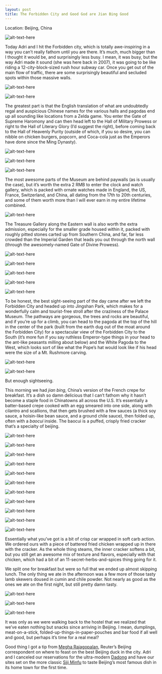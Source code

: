 ```yaml
---
layout: post
title: The Forbidden City and Good God are Jian Bing Good
---
```


Location: Beijing, China

![alt-text-here](http://kenjilopezalt.github.io/images/20140619-beijing-bing-forbidden-city-/20140619-beijing-bing-forbidden-city-14.jpg "forbidden city")

Today Adri and I hit the Forbidden city, which is totally awe-inspiring in a way you can’t really fathom until you are there. It’s much, much bigger than I thought it would be, and surprisingly less busy. I mean, it was busy, but the way Adri made it sound (she was here back in 2007), it was going to be like riding a 12-city-block-sized rush hour subway car. Once you get out of the main flow of traffic, there are some surprisingly beautiful and secluded spots within those massive walls.

![alt-text-here](http://kenjilopezalt.github.io/images/20140619-beijing-bing-forbidden-city-/20140619-beijing-bing-forbidden-city-19 "forbidden city")

![alt-text-here](http://kenjilopezalt.github.io/images/20140619-beijing-bing-forbidden-city-/20140619-beijing-bing-forbidden-city-22 "forbidden city")

The greatest part is that the English translation of what are undoubtedly regal and auspicious Chinese names for the various halls and pagodas end up all sounding like locations from a Zelda game. You enter the Gate of Supreme Haromony and can then head left to the Hall of Military Prowess or right to the Hall of Literary Glory (I’d suggest the right), before coming back to the Hall of Heavenly Purity (outside of which, if you so desire, you can nibble on chicken burgers, popcorn, and Coca-cola just as the Emperors have done since the Ming Dynasty).

![alt-text-here](http://kenjilopezalt.github.io/images/20140619-beijing-bing-forbidden-city-/20140619-beijing-bing-forbidden-city-25 "forbidden city")

![alt-text-here](http://kenjilopezalt.github.io/images/20140619-beijing-bing-forbidden-city-/20140619-beijing-bing-forbidden-city-19 "forbidden city")

![alt-text-here](http://kenjilopezalt.github.io/images/20140619-beijing-bing-forbidden-city-/20140619-beijing-bing-forbidden-city-18 "forbidden city")

The most awesome parts of the Museum are behind paywalls (as is usually the case), but it’s worth the extra 2 RMB to enter the clock and watch gallery, which is packed with ornate watches made in England, the US, France, Switzerland, and China, all dating from the 17th to 20th centuries, and some of them worth more than I will ever earn in my entire lifetime combined.

![alt-text-here](http://kenjilopezalt.github.io/images/20140619-beijing-bing-forbidden-city-/20140619-beijing-bing-forbidden-city-27 "forbidden city")

The Treasure Gallery along the Eastern wall is also worth the extra admission, especially for the smaller grade housed within it, packed with roughly pitted stones carted up from Southern China, and far, far less crowded than the Imperial Garden that leads you out through the north wall (through the awesomely-named Gate of Divine Prowess).

![alt-text-here](http://kenjilopezalt.github.io/images/20140619-beijing-bing-forbidden-city-/20140619-beijing-bing-forbidden-city-31 "forbidden city")

![alt-text-here](http://kenjilopezalt.github.io/images/20140619-beijing-bing-forbidden-city-/20140619-beijing-bing-forbidden-city-30 "forbidden city")

![alt-text-here](http://kenjilopezalt.github.io/images/20140619-beijing-bing-forbidden-city-/20140619-beijing-bing-forbidden-city-38 "forbidden city")

![alt-text-here](http://kenjilopezalt.github.io/images/20140619-beijing-bing-forbidden-city-/20140619-beijing-bing-forbidden-city-40 "forbidden city")

![alt-text-here](http://kenjilopezalt.github.io/images/20140619-beijing-bing-forbidden-city-/20140619-beijing-bing-forbidden-city-45 "forbidden city")

To be honest, the best sight-seeing part of the day came after we left the Forbidden City and headed up into Jingshan Park, which makes for a wonderfully calm and tourist-free stroll after the craziness of the Palace Museum. The pathways are gorgeous, the trees and rocks are beautiful, and if you’re up for a climb, you can head to the pagoda at the top of the hill in the center of the park (built from the earth dug out of the moat around the Forbidden City) for a spectacular view of the Forbidden City to the South (it’s more fun if you say ruthless Emperor-type things in your head to the ant-like peasants milling about below) and the White Pagoda to the West, which looks sort of like what the Pope’s hat would look like if his head were the size of a Mt. Rushmore carving.

![alt-text-here](http://kenjilopezalt.github.io/images/20140619-beijing-bing-forbidden-city-/20140619-beijing-bing-forbidden-city-48 "forbidden city")

![alt-text-here](http://kenjilopezalt.github.io/images/20140619-beijing-bing-forbidden-city-/20140619-beijing-bing-forbidden-city-51 "forbidden city")

But enough sightseeing. 

This morning we had <em>jian bing</em>, China’s version of the French crepe for breakfast. It’s a dish so damn delicious that I can’t fathom why it hasn’t become a staple food in Chinatowns all across the U.S. It’s essentially a batter-based crepe cooked with an egg smeared into one side, along with cilantro and scallions, that then gets brushed with a few sauces (a thick soy sauce, a hoisin-like bean sauce, and a ground chile sauce), then folded up, often with a <em>baocui</em> inside. The baocui is a puffed, crisply fried cracker that’s a specialty of beijing.

![alt-text-here](http://kenjilopezalt.github.io/images/20140619-beijing-bing-forbidden-city-/20140619-beijing-bing-forbidden-city-03 "forbidden city")

![alt-text-here](http://kenjilopezalt.github.io/images/20140619-beijing-bing-forbidden-city-/20140619-beijing-bing-forbidden-city-04 "forbidden city")

![alt-text-here](http://kenjilopezalt.github.io/images/20140619-beijing-bing-forbidden-city-/20140619-beijing-bing-forbidden-city-05 "forbidden city")

![alt-text-here](http://kenjilopezalt.github.io/images/20140619-beijing-bing-forbidden-city-/20140619-beijing-bing-forbidden-city-06 "forbidden city")

![alt-text-here](http://kenjilopezalt.github.io/images/20140619-beijing-bing-forbidden-city-/20140619-beijing-bing-forbidden-city-07 "forbidden city")

![alt-text-here](http://kenjilopezalt.github.io/images/20140619-beijing-bing-forbidden-city-/20140619-beijing-bing-forbidden-city-08 "forbidden city")

![alt-text-here](http://kenjilopezalt.github.io/images/20140619-beijing-bing-forbidden-city-/20140619-beijing-bing-forbidden-city-09 "forbidden city")

![alt-text-here](http://kenjilopezalt.github.io/images/20140619-beijing-bing-forbidden-city-/20140619-beijing-bing-forbidden-city-10 "forbidden city")

![alt-text-here](http://kenjilopezalt.github.io/images/20140619-beijing-bing-forbidden-city-/20140619-beijing-bing-forbidden-city-11 "forbidden city")

![alt-text-here](http://kenjilopezalt.github.io/images/20140619-beijing-bing-forbidden-city-/20140619-beijing-bing-forbidden-city-12 "forbidden city")

![alt-text-here](http://kenjilopezalt.github.io/images/20140619-beijing-bing-forbidden-city-/20140619-beijing-bing-forbidden-city-13 "forbidden city")

Essentially what you’ve got is a bit of crisp car wrapped in soft carb action. We ordered ours with a piece of battered fried chicken wrapped up in there with the cracker. As the whole thing steams, the inner cracker softens a bit, but you still get an awesome mix of texture and flavors, especially with that chicken, which had a bit of an 11-secret-herbs-and-spices thing going for it.

We split one for breakfast but were so full that we ended up almost skipping lunch. The only thing we ate in the afternoon was a few more of those tasty lamb skewers doused in cumin and chile powder. Not nearly as good as the ones we ate on the first night, but still pretty damn tasty.

![alt-text-here](http://kenjilopezalt.github.io/images/20140619-beijing-bing-forbidden-city-/20140619-beijing-bing-forbidden-city-54 "forbidden city")

![alt-text-here](http://kenjilopezalt.github.io/images/20140619-beijing-bing-forbidden-city-/20140619-beijing-bing-forbidden-city-56 "forbidden city")

![alt-text-here](http://kenjilopezalt.github.io/images/20140619-beijing-bing-forbidden-city-/20140619-beijing-bing-forbidden-city-57 "forbidden city")

It was only as we were walking back to the hostel that we realized that we’ve eaten nothing but snacks since arriving in Beijing. I mean, dumplings, meat-on-a-stick, folded-up-things-in-paper-pouches and bar food if all well and good, but perhaps it’s time for a real meal?

Good thing I got a tip from <a href="www.twitter.com/meghara">Megha Rajagopalan<a>, Reuter’s Beijing correspondent on where to feast on the best Beijing duck in the city. Adri and I canceled our reservations for the ultra-modern <a href="http://www.tripadvisor.com/Restaurant_Review-g294212-d812015-Reviews-Dadong_Roast_Duck_Dongsi-Beijing.html">Dadong</a> and have our sites set on the more classic <a href="http://www.tripadvisor.com/Restaurant_Review-g294212-d4754416-Reviews-Sijiminfu_roast_duckbeijing_dish-Beijing.html">Siji Minfu</a> to taste Beijing’s most famous dish in its home town for the first time.